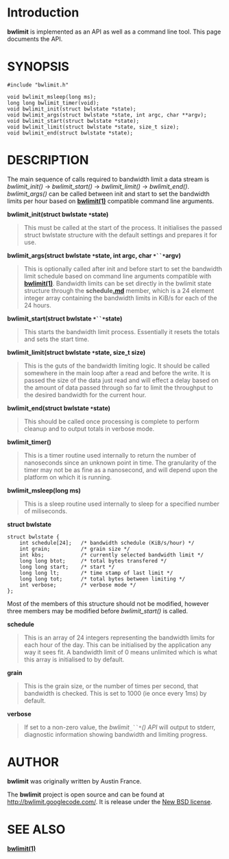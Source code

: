 # Introduction #

**bwlimit** is implemented as an API as well as a command line tool.  This page documents the API.

# SYNOPSIS #

```
#include "bwlimit.h"
```
```
void bwlimit_msleep(long ms); 
long long bwlimit_timer(void); 
void bwlimit_init(struct bwlstate *state);
void bwlimit_args(struct bwlstate *state, int argc, char **argv); 
void bwlimit_start(struct bwlstate *state); 
void bwlimit_limit(struct bwlstate *state, size_t size); 
void bwlimit_end(struct bwlstate *state); 
```

# DESCRIPTION #

The main sequence of calls required to bandwidth limit a data stream is _bwlimit\_init()_ -> _bwlimit\_start()_ -> _bwlimit\_limit()_ -> _bwlimit\_end()_.  _bwlimit\_args()_ can be called between init and start to set the bandwidth limits per hour based on **[bwlimit(1)](bwlimit.md)** compatible command line arguments.

**bwlimit\_init(struct bwlstate `*`state)**
> This must be called at the start of the process.  It initialises the passed struct bwlstate structure with the default settings and prepares it for use.

**bwlimit\_args(struct bwlstate `*`state, int argc, char `*``*`argv)**
> This is optionally called after init and before start to set the bandwidth limit schedule based on command line arguments compatible with **[bwlimit(1)](bwlimit.md)**.  Bandwidth limits can be set directly in the bwlimit state structure through the **schedule[.md](.md)** member, which is a 24 element integer array containing the bandwidth limits in KiB/s for each of the 24 hours.

**bwlimit\_start(struct bwlstate `*``*`state)**
> This starts the bandwidth limit process.  Essentially it resets the totals and sets the start time.

**bwlimit\_limit(struct bwlstate `*`state, size\_t size)**
> This is the guts of the bandwidth limiting logic.  It should be called somewhere in the main loop after a read and before the write.  It is passed the size of the data just read and will effect a delay based on the amount of data passed through so far to limit the throughput to the desired bandwidth for the current hour.

**bwlimit\_end(struct bwlstate `*`state)**
> This should be called once processing is complete to perform cleanup and to output totals in verbose mode.

**bwlimit\_timer()**
> This is a timer routine used internally to return the number of nanoseconds since an unknown point in time.  The granularity of the timer may not be as fine as a nanosecond, and will depend upon the platform on which it is running.

**bwlimit\_msleep(long ms)**
> This is a sleep routine used internally to sleep for a specified number of miliseconds.

**struct bwlstate**

```
struct bwlstate {
    int schedule[24];   /* bandwidth schedule (KiB/s/hour) */
    int grain;          /* grain size */
    int kbs;            /* currently selected bandwidth limit */
    long long btot;     /* total bytes transfered */
    long long start;    /* start */
    long long lt;       /* time stamp of last limit */
    long long tot;      /* total bytes between limiting */
    int verbose;        /* verbose mode */
};
```

Most of the members of this structure should not be modified, however three members may be modified before _bwlimit\_start()_ is called.

**schedule**
> This is an array of 24 integers representing the bandwidth limits for each hour of the day.  This can be initialised by the application any way it sees fit.  A bandwidth limit of 0 means unlimited which is what this array is initialised to by default.

**grain**
> This is the grain size, or the number of times per second, that bandwidth is checked.  This is set to 1000 (ie once every 1ms) by default.

**verbose**
> If set to a non-zero value, the _bwlimit`_``*`() API_ will output to stderr, diagnostic information showing bandwidth and limiting progress.

# AUTHOR #
**bwlimit** was originally written by Austin France.

The **bwlimit** project is open source and can be found at http://bwlimit.googlecode.com/. It is release under the [New BSD license](http://www.opensource.org/licenses/bsd-license.php).

# SEE ALSO #
**[bwlimit(1)](bwlimit.md)**